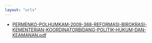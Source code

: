 ```yaml
---
layout: "urls"
---
```

* [PERMENKO-POLHUMKAM-2009-368-REFORMASI-BIROKRASI-KEMENTERIAN-KOORDINATORBIDANG-POLITIK-HUKUM-DAN-KEAMANAN.pdf](PERMENKO-POLHUMKAM-2009-368-REFORMASI-BIROKRASI-KEMENTERIAN-KOORDINATORBIDANG-POLITIK-HUKUM-DAN-KEAMANAN.pdf)
